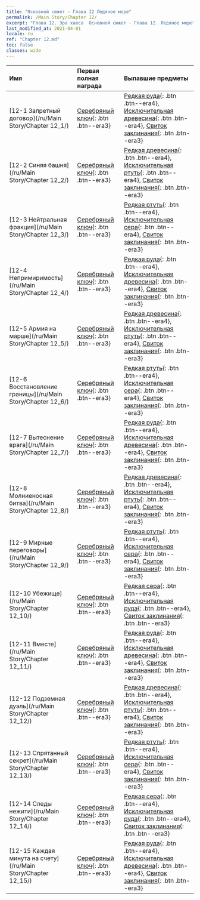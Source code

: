 ```yaml
---
title: "Основной сюжет - Глава 12 Ледяное море"
permalink: /Main Story/Chapter 12/
excerpt: "Глава 12. Эра хаоса  Основной сюжет - Глава 12. Ледяное море"
last_modified_at: 2021-04-01
locale: ru
ref: "Chapter 12.md"
toc: false
classes: wide
---
```


  | Имя |  Первая полная награда | Выпавшие предметы |
  |:------------|:------------|:------------| 
  | [12-1 Запретный договор](/ru/Main Story/Chapter 12_1/) | [Серебряный ключ](/ru/Items/con_693/){: .btn .btn--era3} | [Редкая руда](/ru/Items/mat_40/){: .btn .btn--era4}, [Исключительная древесина](/ru/Items/mat_34/){: .btn .btn--era4}, [Свиток заклинания](/ru/Items/con_694/){: .btn .btn--era3} |
  | [12-2 Синяя башня](/ru/Main Story/Chapter 12_2/) | [Серебряный ключ](/ru/Items/con_693/){: .btn .btn--era3} | [Редкая древесина](/ru/Items/mat_41/){: .btn .btn--era4}, [Исключительная ртуть](/ru/Items/mat_35/){: .btn .btn--era4}, [Свиток заклинания](/ru/Items/con_694/){: .btn .btn--era3} |
  | [12-3 Нейтральная фракция](/ru/Main Story/Chapter 12_3/) | [Серебряный ключ](/ru/Items/con_693/){: .btn .btn--era3} | [Редкая ртуть](/ru/Items/mat_42/){: .btn .btn--era4}, [Исключительная сера](/ru/Items/mat_36/){: .btn .btn--era4}, [Свиток заклинания](/ru/Items/con_694/){: .btn .btn--era3} |
  | [12-4 Непримиримость](/ru/Main Story/Chapter 12_4/) | [Серебряный ключ](/ru/Items/con_693/){: .btn .btn--era3} | [Редкая руда](/ru/Items/mat_40/){: .btn .btn--era4}, [Исключительная древесина](/ru/Items/mat_34/){: .btn .btn--era4}, [Свиток заклинания](/ru/Items/con_694/){: .btn .btn--era3} |
  | [12-5 Армия на марше](/ru/Main Story/Chapter 12_5/) | [Серебряный ключ](/ru/Items/con_693/){: .btn .btn--era3} | [Редкая древесина](/ru/Items/mat_41/){: .btn .btn--era4}, [Исключительная ртуть](/ru/Items/mat_35/){: .btn .btn--era4}, [Свиток заклинания](/ru/Items/con_694/){: .btn .btn--era3} |
  | [12-6 Восстановление границы](/ru/Main Story/Chapter 12_6/) | [Серебряный ключ](/ru/Items/con_693/){: .btn .btn--era3} | [Редкая ртуть](/ru/Items/mat_42/){: .btn .btn--era4}, [Исключительная сера](/ru/Items/mat_36/){: .btn .btn--era4}, [Свиток заклинания](/ru/Items/con_694/){: .btn .btn--era3} |
  | [12-7 Вытеснение врага](/ru/Main Story/Chapter 12_7/) | [Серебряный ключ](/ru/Items/con_693/){: .btn .btn--era3} | [Редкая руда](/ru/Items/mat_40/){: .btn .btn--era4}, [Исключительная древесина](/ru/Items/mat_34/){: .btn .btn--era4}, [Свиток заклинания](/ru/Items/con_694/){: .btn .btn--era3} |
  | [12-8 Молниеносная битва](/ru/Main Story/Chapter 12_8/) | [Серебряный ключ](/ru/Items/con_693/){: .btn .btn--era3} | [Редкая древесина](/ru/Items/mat_41/){: .btn .btn--era4}, [Исключительная ртуть](/ru/Items/mat_35/){: .btn .btn--era4}, [Свиток заклинания](/ru/Items/con_694/){: .btn .btn--era3} |
  | [12-9 Мирные переговоры](/ru/Main Story/Chapter 12_9/) | [Серебряный ключ](/ru/Items/con_693/){: .btn .btn--era3} | [Редкая ртуть](/ru/Items/mat_42/){: .btn .btn--era4}, [Исключительная сера](/ru/Items/mat_36/){: .btn .btn--era4}, [Свиток заклинания](/ru/Items/con_694/){: .btn .btn--era3} |
  | [12-10 Убежище](/ru/Main Story/Chapter 12_10/) | [Серебряный ключ](/ru/Items/con_693/){: .btn .btn--era3} | [Редкая сера](/ru/Items/mat_43/){: .btn .btn--era4}, [Исключительная руда](/ru/Items/mat_33/){: .btn .btn--era4}, [Свиток заклинания](/ru/Items/con_694/){: .btn .btn--era3} |
  | [12-11 Вместе](/ru/Main Story/Chapter 12_11/) | [Серебряный ключ](/ru/Items/con_693/){: .btn .btn--era3} | [Редкая руда](/ru/Items/mat_40/){: .btn .btn--era4}, [Исключительная древесина](/ru/Items/mat_34/){: .btn .btn--era4}, [Свиток заклинания](/ru/Items/con_694/){: .btn .btn--era3} |
  | [12-12 Подземная дуэль](/ru/Main Story/Chapter 12_12/) | [Серебряный ключ](/ru/Items/con_693/){: .btn .btn--era3} | [Редкая древесина](/ru/Items/mat_41/){: .btn .btn--era4}, [Исключительная ртуть](/ru/Items/mat_35/){: .btn .btn--era4}, [Свиток заклинания](/ru/Items/con_694/){: .btn .btn--era3} |
  | [12-13 Спрятанный секрет](/ru/Main Story/Chapter 12_13/) | [Серебряный ключ](/ru/Items/con_693/){: .btn .btn--era3} | [Редкая ртуть](/ru/Items/mat_42/){: .btn .btn--era4}, [Исключительная сера](/ru/Items/mat_36/){: .btn .btn--era4}, [Свиток заклинания](/ru/Items/con_694/){: .btn .btn--era3} |
  | [12-14 Следы нежити](/ru/Main Story/Chapter 12_14/) | [Серебряный ключ](/ru/Items/con_693/){: .btn .btn--era3} | [Редкая сера](/ru/Items/mat_43/){: .btn .btn--era4}, [Исключительная руда](/ru/Items/mat_33/){: .btn .btn--era4}, [Свиток заклинания](/ru/Items/con_694/){: .btn .btn--era3} |
  | [12-15 Каждая минута на счету](/ru/Main Story/Chapter 12_15/) | [Серебряный ключ](/ru/Items/con_693/){: .btn .btn--era3} | [Редкая руда](/ru/Items/mat_40/){: .btn .btn--era4}, [Исключительная древесина](/ru/Items/mat_34/){: .btn .btn--era4}, [Свиток заклинания](/ru/Items/con_694/){: .btn .btn--era3} |
